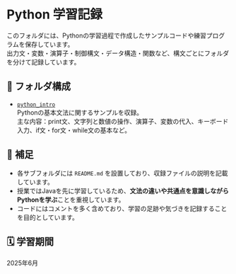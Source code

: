# Python 学習記録

このフォルダには、Pythonの学習過程で作成したサンプルコードや練習プログラムを保存しています。  
出力文・変数・演算子・制御構文・データ構造・関数など、構文ごとにフォルダを分けて記録しています。

## 📁 フォルダ構成

- [`python_intro`](./python_intro)  
  Pythonの基本文法に関するサンプルを収録。  
  主な内容：print文、文字列と数値の操作、演算子、変数の代入、キーボード入力、if文・for文・while文の基本など。  

## 📌 補足

- 各サブフォルダには `README.md` を設置しており、収録ファイルの説明を記載しています。
- 授業ではJavaを先に学習しているため、**文法の違いや共通点を意識しながらPythonを学ぶ**ことを重視しています。
- コードにはコメントを多く含めており、学習の足跡や気づきを記録することを目的としています。

## 🗓️ 学習期間
2025年6月